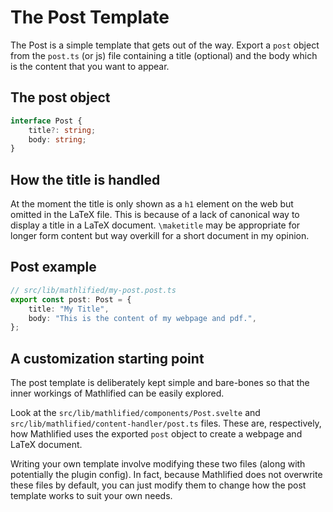 # The Post Template

The Post is a simple template that gets out of the way.
Export a `post` object from the `post.ts` (or js) file
containing a title (optional) and the body which is
the content that you want to appear.

## The post object

```ts
interface Post {
	title?: string;
	body: string;
}
```

## How the title is handled

At the moment the title is only shown as a `h1` element on the
web but omitted in the LaTeX file. This is because of
a lack of canonical way to display a title in a LaTeX document.
`\maketitle` may be appropriate for longer form content but
way overkill for a short document in my opinion.

## Post example

```ts
// src/lib/mathlified/my-post.post.ts
export const post: Post = {
	title: "My Title",
	body: "This is the content of my webpage and pdf.",
};
```

## A customization starting point

The post template is deliberately kept simple and bare-bones so that
the inner workings of Mathlified can be easily explored.

Look at the `src/lib/mathlified/components/Post.svelte` and
`src/lib/mathlified/content-handler/post.ts` files. These are,
respectively, how Mathlified uses the exported `post` object
to create a webpage and LaTeX document.

Writing your own template involve modifying these two files (along with
potentially the plugin config). In fact, because Mathlified does not
overwrite these files by default, you can just modify them to change how
the post template works to suit your own needs.
